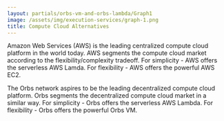 ```yaml
---
layout: partials/orbs-vm-and-orbs-lambda/Graph1
image: /assets/img/execution-services/graph-1.png
title: Compute Cloud Alternatives
---
```


Amazon Web Services (AWS) is the leading centralized compute cloud platform in the world today. AWS segments the compute cloud market according to the flexibility/complexity tradeoff. For simplicity - AWS offers the serverless AWS Lamda. For flexibility - AWS offers the powerful AWS EC2.

The Orbs network aspires to be the leading decentralized compute cloud platform. Orbs segments the decentralized compute cloud market in a similar way. For simplicity - Orbs offers the serverless AWS Lambda. For flexibility - Orbs offers the powerful Orbs VM.